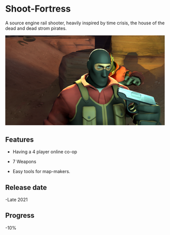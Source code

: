 # Shoot-Fortress
A source engine rail shooter, heavily inspired by time crisis, the house of the dead and dead strom pirates.

![Shoot 'em Fortress](https://github.com/benben-6/Shoot-Fortress/blob/main/poster.png)

## Features

- Having a 4 player online co-op   

- 7 Weapons

- Easy tools for map-makers.

## Release date
-Late 2021

## Progress
-10%
